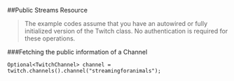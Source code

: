 ##Public Streams Resource

>The example codes assume that you have an autowired or fully initialized version of the 
Twitch class. No authentication is required for these operations.

###Fetching the public information of a Channel

	Optional<TwitchChannel> channel = twitch.channels().channel("streamingforanimals");